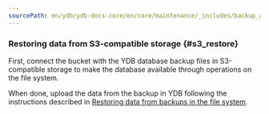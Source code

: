 ```yaml
---
sourcePath: en/ydb/ydb-docs-core/en/core/maintenance/_includes/backup_and_recovery/06_s3_5_restore.md
---
```

### Restoring data from S3-compatible storage {#s3_restore}

First, connect the bucket with the YDB database backup files in S3-compatible storage to make the database available through operations on the file system.

When done, upload the data from the backup in YDB following the instructions described in [Restoring data from backups in the file system](#filesystem_restore).